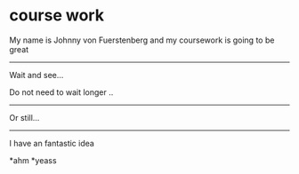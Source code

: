 # course work

My name is Johnny von Fuerstenberg and my coursework is going to be great

---

Wait and see...

Do not need to wait longer  ..

---

Or still...

---

I have an fantastic idea

*ahm
*yeass


